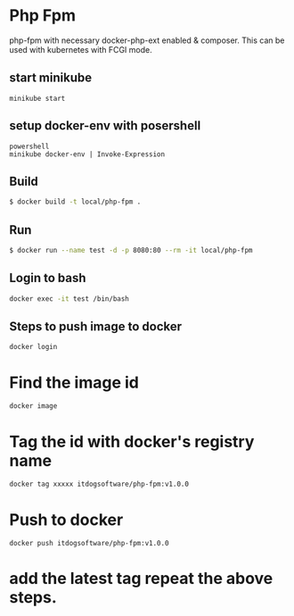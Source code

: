 # Php Fpm

php-fpm with necessary docker-php-ext enabled & composer. This can be used with kubernetes with FCGI mode.

## start minikube
```
minikube start
```

## setup docker-env with posershell
```
powershell
minikube docker-env | Invoke-Expression
```
## Build

```bash
$ docker build -t local/php-fpm .
```

## Run

```bash
$ docker run --name test -d -p 8080:80 --rm -it local/php-fpm
```

## Login to bash
```bash
docker exec -it test /bin/bash
```

## Steps to push image to docker
``` 
docker login
```

# Find the image id
```
docker image
```

# Tag the id with docker's registry name
```
docker tag xxxxx itdogsoftware/php-fpm:v1.0.0
```

# Push to docker
```
docker push itdogsoftware/php-fpm:v1.0.0
```

# add the latest tag repeat the above steps.

